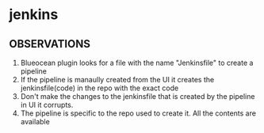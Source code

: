 # jenkins

## OBSERVATIONS


1. Blueocean plugin looks for a file with the name "Jenkinsfile" to create a pipeline 
2. If the pipeline is manaully created from the UI it creates the jenkinsfile(code) in the repo with the exact code
3. Don't make the changes to the jenkinsfile that is created by the pipeline in UI it corrupts.
4. The pipeline is specific to the repo used to create it. All the contents are available 